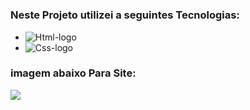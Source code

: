 <h1></h1>

<h3>Neste Projeto utilizei a seguintes Tecnologias:</h3>

- <img src="https://img.shields.io/badge/HTML5-E34F26?style=for-the-badge&logo=html5&logoColor=white" alt="Html-logo"/>
- <img src="https://img.shields.io/badge/CSS3-1572B6?style=for-the-badge&logo=css3&logoColor=white" alt="Css-logo"/>


<h3>imagem abaixo Para Site:</h3>
  <img src= "https://github.com/leonardosantos10/Projeto-Formul-rio-login/blob/main/assets/foto%20form%C3%BAlario.png?raw=true"/>

